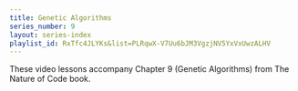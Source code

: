 ```yaml
---
title: Genetic Algorithms
series_number: 9
layout: series-index
playlist_id: RxTfc4JLYKs&list=PLRqwX-V7Uu6bJM3VgzjNV5YxVxUwzALHV
---
```

These video lessons accompany Chapter 9 (Genetic Algorithms) from The Nature of Code book.
